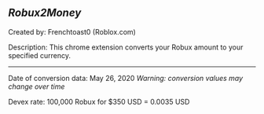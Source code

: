 *****Robux2Money*****
---------------------------------------------------------
Created by: Frenchtoast0 (Roblox.com)


Description:
This chrome extension converts your Robux amount
to your specified currency.

---------------------------------------------------------
Date of conversion data: May 26, 2020
*Warning: conversion values may change over time*

Devex rate: 100,000 Robux for $350 USD = 0.0035 USD
